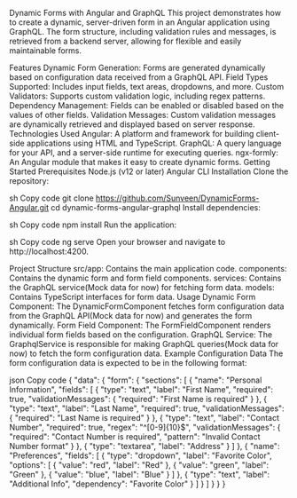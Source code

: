 
Dynamic Forms with Angular and GraphQL
This project demonstrates how to create a dynamic, server-driven form in an Angular application using GraphQL. The form structure, including validation rules and messages, is retrieved from a backend server, allowing for flexible and easily maintainable forms.

Features
Dynamic Form Generation: Forms are generated dynamically based on configuration data received from a GraphQL API.
Field Types Supported: Includes input fields, text areas, dropdowns, and more.
Custom Validators: Supports custom validation logic, including regex patterns.
Dependency Management: Fields can be enabled or disabled based on the values of other fields.
Validation Messages: Custom validation messages are dynamically retrieved and displayed based on server response.
Technologies Used
Angular: A platform and framework for building client-side applications using HTML and TypeScript.
GraphQL: A query language for your API, and a server-side runtime for executing queries.
ngx-formly: An Angular module that makes it easy to create dynamic forms.
Getting Started
Prerequisites
Node.js (v12 or later)
Angular CLI
Installation
Clone the repository:

sh
Copy code
git clone https://github.com/Sunveen/DynamicForms-Angular.git
cd dynamic-forms-angular-graphql
Install dependencies:

sh
Copy code
npm install
Run the application:

sh
Copy code
ng serve
Open your browser and navigate to http://localhost:4200.

Project Structure
src/app: Contains the main application code.
components: Contains the dynamic form and form field components.
services: Contains the GraphQL service(Mock data for now) for fetching form data.
models: Contains TypeScript interfaces for form data.
Usage
Dynamic Form Component: The DynamicFormComponent fetches form configuration data from the GraphQL API(Mock data for now) and generates the form dynamically.
Form Field Component: The FormFieldComponent renders individual form fields based on the configuration.
GraphQL Service: The GraphqlService is responsible for making GraphQL queries(Mock data for now) to fetch the form configuration data.
Example Configuration Data
The form configuration data is expected to be in the following format:

json
Copy code
{
  "data": {
    "form": {
      "sections": [
        {
          "name": "Personal Information",
          "fields": [
            { "type": "text", "label": "First Name", "required": true, "validationMessages": { "required": "First Name is required" } },
            { "type": "text", "label": "Last Name", "required": true, "validationMessages": { "required": "Last Name is required" } },
            { "type": "text", "label": "Contact Number", "required": true, "regex": "^[0-9]{10}$", "validationMessages": { "required": "Contact Number is required", "pattern": "Invalid Contact Number format" } },
            { "type": "textarea", "label": "Address" }
          ]
        },
        {
          "name": "Preferences",
          "fields": [
            { "type": "dropdown", "label": "Favorite Color", "options": [ { "value": "red", "label": "Red" }, { "value": "green", "label": "Green" }, { "value": "blue", "label": "Blue" } ] },
            { "type": "text", "label": "Additional Info", "dependency": "Favorite Color" }
          ]
        }
      ]
    }
  }
}
